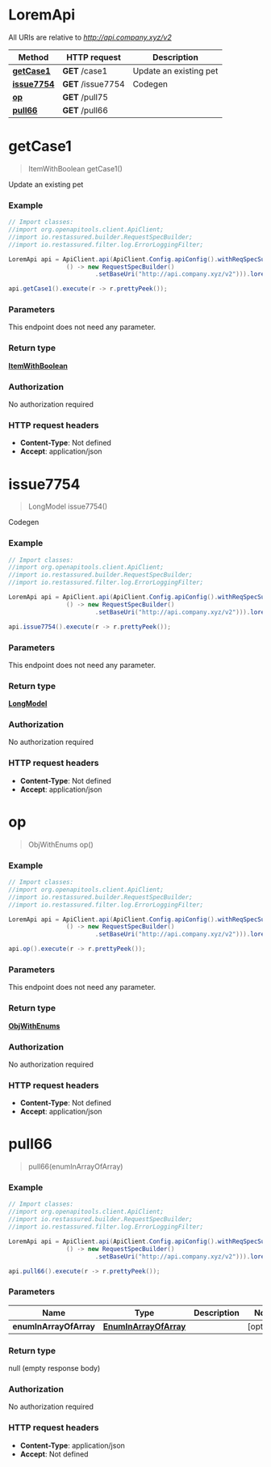 # LoremApi

All URIs are relative to *http://api.company.xyz/v2*

Method | HTTP request | Description
------------- | ------------- | -------------
[**getCase1**](LoremApi.md#getCase1) | **GET** /case1 | Update an existing pet
[**issue7754**](LoremApi.md#issue7754) | **GET** /issue7754 | Codegen
[**op**](LoremApi.md#op) | **GET** /pull75 | 
[**pull66**](LoremApi.md#pull66) | **GET** /pull66 | 


<a name="getCase1"></a>
# **getCase1**
> ItemWithBoolean getCase1()

Update an existing pet

### Example
```java
// Import classes:
//import org.openapitools.client.ApiClient;
//import io.restassured.builder.RequestSpecBuilder;
//import io.restassured.filter.log.ErrorLoggingFilter;

LoremApi api = ApiClient.api(ApiClient.Config.apiConfig().withReqSpecSupplier(
                () -> new RequestSpecBuilder()
                        .setBaseUri("http://api.company.xyz/v2"))).lorem();

api.getCase1().execute(r -> r.prettyPeek());
```

### Parameters
This endpoint does not need any parameter.

### Return type

[**ItemWithBoolean**](ItemWithBoolean.md)

### Authorization

No authorization required

### HTTP request headers

 - **Content-Type**: Not defined
 - **Accept**: application/json

<a name="issue7754"></a>
# **issue7754**
> LongModel issue7754()

Codegen

### Example
```java
// Import classes:
//import org.openapitools.client.ApiClient;
//import io.restassured.builder.RequestSpecBuilder;
//import io.restassured.filter.log.ErrorLoggingFilter;

LoremApi api = ApiClient.api(ApiClient.Config.apiConfig().withReqSpecSupplier(
                () -> new RequestSpecBuilder()
                        .setBaseUri("http://api.company.xyz/v2"))).lorem();

api.issue7754().execute(r -> r.prettyPeek());
```

### Parameters
This endpoint does not need any parameter.

### Return type

[**LongModel**](LongModel.md)

### Authorization

No authorization required

### HTTP request headers

 - **Content-Type**: Not defined
 - **Accept**: application/json

<a name="op"></a>
# **op**
> ObjWithEnums op()



### Example
```java
// Import classes:
//import org.openapitools.client.ApiClient;
//import io.restassured.builder.RequestSpecBuilder;
//import io.restassured.filter.log.ErrorLoggingFilter;

LoremApi api = ApiClient.api(ApiClient.Config.apiConfig().withReqSpecSupplier(
                () -> new RequestSpecBuilder()
                        .setBaseUri("http://api.company.xyz/v2"))).lorem();

api.op().execute(r -> r.prettyPeek());
```

### Parameters
This endpoint does not need any parameter.

### Return type

[**ObjWithEnums**](ObjWithEnums.md)

### Authorization

No authorization required

### HTTP request headers

 - **Content-Type**: Not defined
 - **Accept**: application/json

<a name="pull66"></a>
# **pull66**
> pull66(enumInArrayOfArray)



### Example
```java
// Import classes:
//import org.openapitools.client.ApiClient;
//import io.restassured.builder.RequestSpecBuilder;
//import io.restassured.filter.log.ErrorLoggingFilter;

LoremApi api = ApiClient.api(ApiClient.Config.apiConfig().withReqSpecSupplier(
                () -> new RequestSpecBuilder()
                        .setBaseUri("http://api.company.xyz/v2"))).lorem();

api.pull66().execute(r -> r.prettyPeek());
```

### Parameters

Name | Type | Description  | Notes
------------- | ------------- | ------------- | -------------
 **enumInArrayOfArray** | [**EnumInArrayOfArray**](EnumInArrayOfArray.md)|  | [optional]

### Return type

null (empty response body)

### Authorization

No authorization required

### HTTP request headers

 - **Content-Type**: application/json
 - **Accept**: Not defined

